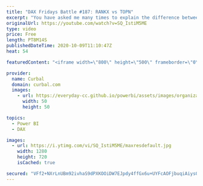 ```yaml
---
title: "DAX Fridays Battle #187: RANKX vs TOPN"
excerpt: "You have asked me many times to explain the difference between RANKX and TOPN and it is finally here.  Links to related videos: 00:30 Calculate vs calculatetable https://www.youtube.com/watch?v=P4B9FbzrotM  01:55 Scalar vs table vs other DAX functions https://www.youtube.com/watch?v=oA_GYuoqgsY  05:56"
originalUrl: https://youtube.com/watch?v=SQ_IstiM5ME
type: video
price: Free
length: PT8M14S
publishedDateTime: 2020-10-09T11:10:47Z
heat: 54

featuredContent: "<iframe width=\"800\" height=\"500\" frameborder=\"0\" src=\"https://www.youtube.com/embed/SQ_IstiM5ME\" allow=\"accelerometer; autoplay; encrypted-media; gyroscope; picture-in-picture\" allowfullscreen></iframe>"

provider:
  name: Curbal
  domain: curbal.com
  images:
    - url: https://everyday-cc.github.io/powerbi/assets/images/organizations/curbal.com-50x50.jpg
      width: 50
      height: 50

topics:
  - Power BI
  - DAX

images:
  - url: https://i.ytimg.com/vi/SQ_IstiM5ME/maxresdefault.jpg
    width: 1280
    height: 720
    isCached: true

secured: "VFf2+NXrLnUBm92ivhaS9dPXKOOiDW7EJpdy4ffGx6u+UYFcAOFjbuqiAiys0KJ55rrjY1mz9cq1nqShlfhT0q3K3SyA0HveAt4i7+jKJZEBgy3KBH9lW82cZ8JXaG1hec38euOukGwKSGh8GIX60NX6BF/cLfC4GDvvfNkAHOlZwdGUr1r19C9XgK8Nv5r1Bna1fZ6A/m+MkV2ivslsP1NVGE1H+8E5xL98nl6i+JNFl2Q+OGhvL1Mb03UzkGthOhjw/qvFvq7Eky5BFJq1jWiFx0/VtCSWh5CYzMxvObe0cletYoP6c9wBeuD8QbzAgkfLF4boESpzF5EVb1GBv1yYm3lZIhprtoCAkKCxXiKoybCmwDAutiNAzCEdva2RgrBV16IbfUCSU7ni8EllJumgTWo2APHdOmY55AH7cHA=;MuCK5OK7MCklFXFoZkAOuA=="
---
```


